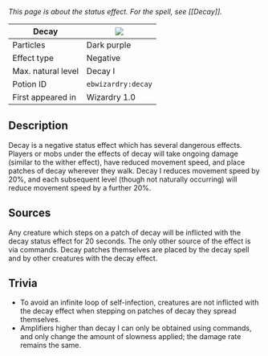 _This page is about the status effect. For the spell, see [[Decay]]._

| Decay | ![](https://github.com/Electroblob77/Wizardry/blob/1.12.2/src/main/resources/assets/ebwizardry/textures/gui/decay_icon.png) |
| --- | --- |
| Particles | Dark purple |
| Effect type | Negative |
| Max. natural level | Decay I |
| Potion ID | `ebwizardry:decay` |
| First appeared in | Wizardry 1.0 |

## Description
Decay is a negative status effect which has several dangerous effects. Players or mobs under the effects of decay will take ongoing damage (similar to the wither effect), have reduced movement speed, and place patches of decay wherever they walk. Decay I reduces movement speed by 20%, and each subsequent level (though not naturally occurring) will reduce movement speed by a further 20%.

## Sources
Any creature which steps on a patch of decay will be inflicted with the decay status effect for 20 seconds. The only other source of the effect is via commands. Decay patches themselves are placed by the decay spell and by other creatures with the decay effect.

## Trivia
- To avoid an infinite loop of self-infection, creatures are not inflicted with the decay effect when stepping on patches of decay they spread themselves.
- Amplifiers higher than decay I can only be obtained using commands, and only change the amount of slowness applied; the damage rate remains the same.